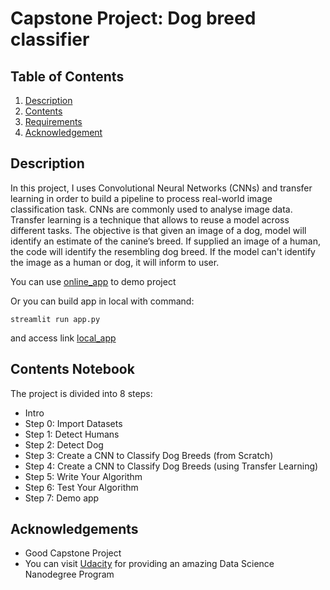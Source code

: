# Capstone Project: Dog breed classifier

## Table of Contents

1. [Description](#description)
2. [Contents](#contents)
3. [Requirements](#requirements)
4. [Acknowledgement](#acknowledgement)

## Description

In this project, I uses Convolutional Neural Networks (CNNs) and transfer learning in order to build a pipeline to process real-world image classification task. CNNs are commonly used to analyse image data. Transfer learning is a technique that allows to reuse a model across different tasks. The objective is that given an image of a dog, model will identify an estimate of the canine’s breed. If supplied an image of a human, the code will identify the resembling dog breed. If the model can't identify the image as a human or dog, it will inform to user.

You can use [online_app](demo_link) to demo project

Or you can build app in local with command:

`streamlit run app.py`

and access link [local_app](http://localhost:8501)

## Contents Notebook

The project is divided into 8 steps:

- Intro
- Step 0: Import Datasets
- Step 1: Detect Humans
- Step 2: Detect Dog
- Step 3: Create a CNN to Classify Dog Breeds (from Scratch)
- Step 4: Create a CNN to Classify Dog Breeds (using Transfer Learning)
- Step 5: Write Your Algorithm
- Step 6: Test Your Algorithm
- Step 7: Demo app

## Acknowledgements

- Good Capstone Project
- You can visit [Udacity](https://www.udacity.com/) for providing an amazing Data Science Nanodegree Program
